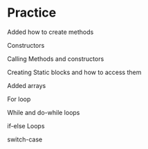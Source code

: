 # Practice

Added how to create methods


Constructors


Calling Methods and constructors


Creating Static blocks and how to access them


Added arrays 


For loop


While and do-while loops


if-else Loops


switch-case
